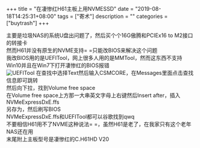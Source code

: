+++
title = "在凄惨红H61主板上用NVMESSD"
date = "2019-08-18T14:25:31+08:00"
tags = ["寄术"]
description = ""
categories = ["buytrash"]
+++

主要是垃圾NAS的系统U盘出问题了，然后买个个16G傲腾和PCIEx16 to M2接口的转接卡  
然而H61并没有原生的NVME支持= =只能改BIOS来解决这个问题  
我改BIOS用的是UEFITool，网上很多人用的是MMTool，然而这东西不支持Win10并且在Win7下打开凄惨红的BIOS报错  
![UEFITool](UEFITool.png) 
在查找中选择Text然后输入CSMCORE，在Messages里面点击查找信息即可跳转  
然后向下拉，找到Volume free space  
在Volume free space上方那一大串英文字母上右键然后Insert after，插入NVMeExpressDxE.ffs  
另存为，然后刷写BIOS  
NVMeExpressDxE.ffs和UEFITool都可以谷歌找到qwq  
不要相信H61用不了NVME这种说法= =，虽然H61是老了，在我家只有这个老年NAS还在用  
末尾附上主板型号是凄惨红的C.H61HD V20